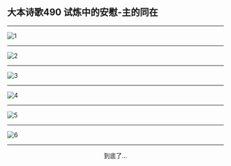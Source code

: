 
## 大本诗歌490 试炼中的安慰-主的同在
        
<div id="aplayer0"></div>

---

<img alt="1" data-original="/data/d0489/1">

---

<img alt="2" data-original="/data/d0489/2">

---

<img alt="3" data-original="/data/d0489/3">

---

<img alt="4" data-original="/data/d0489/4">

---

<img alt="5" data-original="/data/d0489/5">

---

<img alt="6" data-original="/data/d0489/6">

---

<p style="text-align: center">到底了...</p>

<script src="/js/dist-view.js"></script>

<script>
MAIN.id = 'd0489';
        
const ap0 = new APlayer({
    container: document.getElementById('aplayer0'),
    volume: 1,
    loop: 'none',
    preload: 'none',
    audio: [{
        name: '大本诗歌490.mp3',
        artist: '大本诗歌',
        url: 'https://res.wx.qq.com/voice/getvoice?mediaid=MzI0NTk3MDM5M18yMjQ3NDkzNjQ2',
        cover: '/favicon'
    }]
});
</script>

